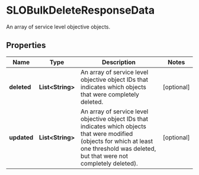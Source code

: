 

# SLOBulkDeleteResponseData

An array of service level objective objects.
## Properties

Name | Type | Description | Notes
------------ | ------------- | ------------- | -------------
**deleted** | **List&lt;String&gt;** | An array of service level objective object IDs that indicates which objects that were completely deleted. |  [optional]
**updated** | **List&lt;String&gt;** | An array of service level objective object IDs that indicates which objects that were modified (objects for which at least one threshold was deleted, but that were not completely deleted). |  [optional]



